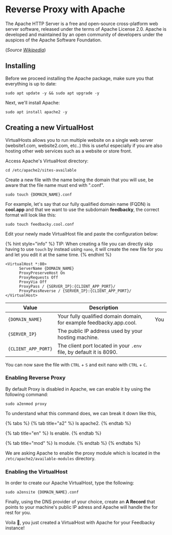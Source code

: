 # Reverse Proxy with Apache

The Apache HTTP Server is a free and open-source cross-platform web server software, released under the terms of Apache License 2.0. Apache is developed and maintained by an open community of developers under the auspices of the Apache Software Foundation.

(_Source_ [_Wikipedia_](https://en.wikipedia.org/wiki/Apache\_HTTP\_Server))

## Installing

Before we proceed installing the Apache package, make sure you that everything is up to date:

```
sudo apt update -y && sudo apt upgrade -y
```

Next, we'll install Apache:

```
sudo apt install apache2 -y
```

## Creating a new VirtualHost

VirtualHosts allows you to run multiple website on a single web server (website1.com, website2.com, etc..) this is useful especially if you are also hosting other web services such as a website or store front.

Access Apache's VirtualHost directory:

```
cd /etc/apache2/sites-available
```

Create a new file with the name being the domain that you will use, be aware that the file name must end with ".conf".

```
sudo touch {DOMAIN_NAME}.conf 
```

For example, let's say that our fully qualified domain name (FQDN) is **cool.app** and that we want to use the subdomain **feedbacky**, the correct format will look like this:

```
sudo touch feedbacky.cool.conf 
```

Edit your newly made VirtualHost file and paste the configuration below:

{% hint style="info" %}
TIP: When creating a file you can directly skip having to use `touch` by instead using `nano`, it will create the new file for you and let you edit it at the same time.
{% endhint %}

```
<VirtualHost *:80>
      ServerName {DOMAIN_NAME}
      ProxyPreserveHost On
      ProxyRequests Off
      ProxyVia Off
      ProxyPass / {SERVER_IP}:{CLIENT_APP_PORT}/
      ProxyPassReverse / {SERVER_IP}:{CLIENT_APP_PORT}/
</VirtualHost>
```

| Value               | Description                                                         |      |
| ------------------- | ------------------------------------------------------------------- | ---- |
| `{DOMAIN_NAME}`     | Your fully qualified domain domain, for example feedbacky.app.cool. | You  |
| `{SERVER_IP}`       | The public IP address used by your hosting machine.                 |      |
| `{CLIENT_APP_PORT}` | The client port located in your `.env` file, by default it is 8090. |      |

You can now save the file with `CTRL` + `S` and exit nano with `CTRL` + `C`.

### Enabling Reverse Proxy

By default Proxy is disabled in Apache, we can enable it by using the following command:

```
sudo a2enmod proxy
```

To understand what this command does, we can break it down like this,

{% tabs %}
{% tab title="a2" %}
Is apache2.
{% endtab %}

{% tab title="en" %}
Is enable.
{% endtab %}

{% tab title="mod" %}
Is module.
{% endtab %}
{% endtabs %}

We are asking Apache to enable the proxy module which is located in the `/etc/apache2/available-modules` directory.

### Enabling the VirtualHost

In order to create our Apache VirtualHost, type the following:

```
sudo a2ensite {DOMAIN_NAME}.conf
```

Finally, using the DNS provider of your choice, create an **A Record** that points to your machine's public IP adress and Apache will handle the for rest for you.

Voila 🎉, you just created a VirtualHost with Apache for your Feedbacky instance!
